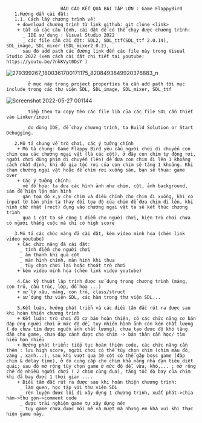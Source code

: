                         BÁO CÁO KẾT QUẢ BÀI TẬP LỚN : Game FlappyBird
       1.Hướng dẫn cài đặt:
       1.1. Cách lấy chương trình về:
        + download chương trình từ link github: git clone <link>
        + tất cả các câu lệnh, cài đặt để có thể chạy được chương trình:
          _ IDE sử dụng : Visual Studio 2022
          _ các file cần cài đặt: SDL2, SDL_ttf(SDL_ttf 2.0.14), SDL_image, SDL_mixer (SDL_mixer2.0.2),
          sau đó add path các đường link đến các file này trong Visual Studio 2022 (xem cách cài đặt chi tiết tại youtube: https://youtu.be/7nkKVyt0DsY )
         
![279399267_1800361700171175_8208493849920376883_n](https://user-images.githubusercontent.com/100345221/170530825-80ea6150-3890-4fcc-9990-9afa3ea787aa.png)
            
            ở mục này trong project properties ta cần add path tới mục include trong các thư viện SDL, SDL_image, SDL_mixer, SDL_ttf
![Screenshot 2022-05-27 001144](https://user-images.githubusercontent.com/100345221/170539674-31914fe4-bf6c-4d19-9a44-8f6d726a1539.png)

            tiếp theo ta copy tên các file lib của các file SDL cần thiết vào Linker/input
            
          _ do dùng IDE, để chạy chương trình, ta Build Solution or Start Debugging.
          
       2.Mô tả chung về trò chơi, các ý tưởng chính
        + Mô tả chung: Game Flappy Bird yêu cầu người chơi di chuyển con chim qua các chướng ngại vật (là các cột), ở đây con chim tự động rơi, người chơi dùng phím di chuyển (lên) để đưa con chim đi lên 1 khoảng cách nhất định, khi đó gia tốc rơi của con chim sẽ tăng 1 khoảng. Khi chạm chướng ngại vật hoặc để chim rơi xuống sàn, bạn sẽ thua: game over
        + Các ý tưởng chính:
        _ về đồ họa: ta đưa các hình ảnh như chim, cột, ảnh background, sàn để hiện lện màn hình
        _ gán tọa độ x,y cho chim và điều chỉnh cho chim đi xuống, khi có input từ bàn phím ta thay đổi tọa độ của chim để đưa chim đi lên, khi hình chữ nhật (rect) đụng vào chướng ngại vật ta sẽ kết thúc chương trình
        _ qua 1 cột ta sẽ cộng 1 điểm cho người chơi, hiện trò chơi chưa có người thắng cuộc mà chỉ có high score
        
       3.Mô tả các chức năng đã cài đặt, kèm video minh họa (chèn link video youtube)
        + Các chức năng đã cài đặt:
         _ tính điểm cho người chơi
         _ âm thanh khi qua cột
         _ màn hình chính, màn hình khi thua
         _ tùy chọn chơi lại hoặc thoát trò chơi
        + kèm video minh họa (chèn link video youtube)
        
        4.Các kỹ thuật lập trình được sử dụng trong chương trình (mảng, con trỏ, cấu trúc, lớp, đồ họa ...)
        + xử lý xâu, mảng, con trỏ, class/struct
        + sử dụng thư viện SDL, các hàm trong thư viện SDL...
        
        5.Kết luận, hướng phát triển và các điều tâm đắc rút ra được sau khi hoàn thiện chương trình
        + Kết luận: trò chơi đã cơ bản hoàn thiện, có các chức năng cơ bản đáp ứng người chơi ở mức độ dễ, tuy nhiên hình ảnh còn kém chất lượng ( do chưa tìm được nguồn ảnh chất lượng), chưa tạo được độ khó tăng dần cho game, chưa đập cánh được cho chim -> bản thân cần học/ tìm hiểu hơn nhiều
        + Hướng phát triển: tiếp tục hoàn thiện code, các chức năng cần thêm : lưu high score, người chơi có thể tùy chọn chim (chim màu đỏ, vàng , xanh...), sau khi vượt qua 30 cột có thể gặp boss game (đập chim & delay time), ở đó cung cấp cho chim khả năng nhả đạn tiêu diệt quái; sau đó mở rộng tùy chọn game ở mức độ dễ, vừa, khó,... ; mở rộng chế độ nhiều người chơi ( 2 chim cùng đua), tăng tốc độ bay của chim khi đã bay được 1 thơi gian ....
        + Điều tâm đắc rút ra được sau khi hoàn thiện chương trình: 
         _ làm quen, học tập với thư viện SDL
         _ rèn luyện được lối đi xây dựng 1 chương trình, xuất phát->chia hàm->thu gọn->comment code
         _ được trải nghiệm game tự xây dựng nên
         _ tuy game chưa được mới mẻ và mượt mà nhưng em khá vui khi thực hiện game này.
        
